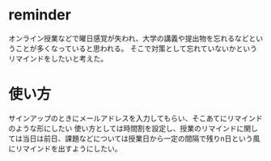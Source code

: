 # reminder
オンライン授業などで曜日感覚が失われ、大学の講義や提出物を忘れるなどということが多くなっていると思われる。
そこで対策として忘れていないかというリマインドをしたいと考えた。




# 使い方
サインアップのときにメールアドレスを入力してもらい、そこあてにリマインドのような形にしたい
使い方としては時間割を設定し、授業のリマインドに関しては当日は前日、課題などについては授業日から一定の間隔で残りn日という風にリマインドを出すようにしたい。

